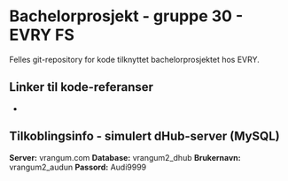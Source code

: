# Bachelorprosjekt - gruppe 30 - EVRY FS

Felles git-repository for kode tilknyttet bachelorprosjektet hos EVRY.

## Linker til kode-referanser
-


## Tilkoblingsinfo - simulert dHub-server (MySQL)
**Server:** vrangum.com
**Database:** vrangum2_dhub
**Brukernavn:** vrangum2_audun
**Passord:** Audi9999
